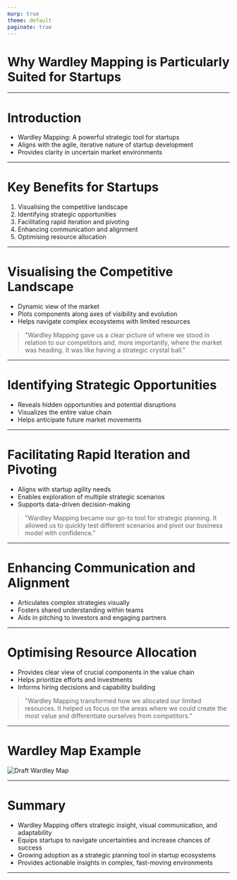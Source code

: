```yaml
---
marp: true
theme: default
paginate: true
---
```


# Why Wardley Mapping is Particularly Suited for Startups

---

# Introduction

- Wardley Mapping: A powerful strategic tool for startups
- Aligns with the agile, iterative nature of startup development
- Provides clarity in uncertain market environments

---

# Key Benefits for Startups

1. Visualising the competitive landscape
2. Identifying strategic opportunities
3. Facilitating rapid iteration and pivoting
4. Enhancing communication and alignment
5. Optimising resource allocation

---

# Visualising the Competitive Landscape

- Dynamic view of the market
- Plots components along axes of visibility and evolution
- Helps navigate complex ecosystems with limited resources

> "Wardley Mapping gave us a clear picture of where we stood in relation to our competitors and, more importantly, where the market was heading. It was like having a strategic crystal ball."

---

# Identifying Strategic Opportunities

- Reveals hidden opportunities and potential disruptions
- Visualizes the entire value chain
- Helps anticipate future market movements

---

# Facilitating Rapid Iteration and Pivoting

- Aligns with startup agility needs
- Enables exploration of multiple strategic scenarios
- Supports data-driven decision-making

> "Wardley Mapping became our go-to tool for strategic planning. It allowed us to quickly test different scenarios and pivot our business model with confidence."

---

# Enhancing Communication and Alignment

- Articulates complex strategies visually
- Fosters shared understanding within teams
- Aids in pitching to investors and engaging partners

---

# Optimising Resource Allocation

- Provides clear view of crucial components in the value chain
- Helps prioritize efforts and investments
- Informs hiring decisions and capability building

> "Wardley Mapping transformed how we allocated our limited resources. It helped us focus on the areas where we could create the most value and differentiate ourselves from competitors."

---

# Wardley Map Example

![Draft Wardley Map](https://images.wardleymaps.ai/map_7551326b-4126-4614-a67c-d6a702c5ab37.png)

---

# Summary

- Wardley Mapping offers strategic insight, visual communication, and adaptability
- Equips startups to navigate uncertainties and increase chances of success
- Growing adoption as a strategic planning tool in startup ecosystems
- Provides actionable insights in complex, fast-moving environments

---